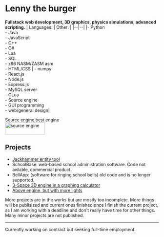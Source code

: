 # **Lenny the burger**
**Fullstack web development, 3D graphics, physics simulations, advanced scripting.**
| Languages: | Other: |
|--|--|
|- Python<br>- Java<br>- JavaScript<br>- C++<br>- C#<br>- Lua<br>- SQL<br>- x86 NASM/ZASM asm<br>- HTML/CSS |  - numpy<br>- React.js<br>- Node.js<br>- Express.js<br>- MySQL server<br>- GLua<br>- Source engine<br>- GUI programming<br>- web/general design|

Source engine best engine<br>
<a href="https://developer.valvesoftware.com/wiki/Main_Page" target="_blank" rel="noreferrer"> <img src="https://upload.wikimedia.org/wikipedia/commons/thumb/6/67/Source_engine_logo_and_wordmark.svg/980px-Source_engine_logo_and_wordmark.svg.png?20130628130812" alt="source engine" width="130" height="40"/> </a> <br>

## Projects
- [Jackhammer entity tool](https://github.com/Lenny-the-burger/jackhammer-entity-tool)
- SchoolBase: web-based school administration software. Code not avilable, commercial product.
- BellApp: (software for ringing school bells) old code and is no longer supported.
- [3-Space 3D engine in a graphing calculator](https://www.desmos.com/calculator/tcyorolcyx)
- [Above engine, but with more lights](https://www.desmos.com/calculator/sgj6yzt48v)

More projects are in the works but are mostly too incomplete. More things will be publisized and current ones finished once I finish the current project, as I am working with a deadline and don't really have time for other things. Many minor projects are not published.

----
Currently working on contract but seeking full-time employment.
